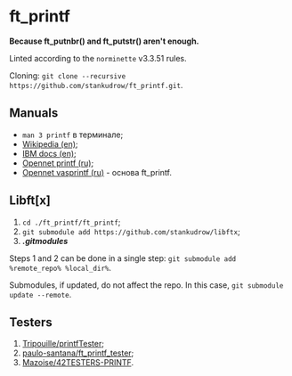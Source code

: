 # ft_printf

**Because ft_putnbr() and ft_putstr() aren't enough.**

Linted according to the `norminette` v3.3.51 rules.

Cloning: `git clone --recursive https://github.com/stankudrow/ft_printf.git`.

## Manuals

* `man 3 printf` в терминале;
* [Wikipedia (en)](https://en.wikipedia.org/wiki/Printf_format_string);
* [IBM docs (en)](https://www.ibm.com/docs/en/ztpf/2020?topic=apis-fprintf-printf-sprintf-format-write-data);
* [Opennet printf (ru)](https://www.opennet.ru/man.shtml?topic=printf&category=3&russian=0);
* [Opennet vasprintf (ru)](https://www.opennet.ru/man.shtml?topic=vasprintf&category=3&russian=0) - основа ft_printf.

## Libft\[x\]

1. `cd ./ft_printf/ft_printf`;
2. `git submodule add https://github.com/stankudrow/libftx`;
3. ***.gitmodules***

Steps 1 and 2 can be done in a single step: `git submodule add %remote_repo% %local_dir%`.

Submodules, if updated, do not affect the repo. In this case, `git submodule update --remote`.

## Testers

1. [Tripouille/printfTester](https://github.com/Tripouille/printfTester);
2. [paulo-santana/ft_printf_tester](https://github.com/paulo-santana/ft_printf_tester);
3. [Mazoise/42TESTERS-PRINTF](https://github.com/Mazoise/42TESTERS-PRINTF).
